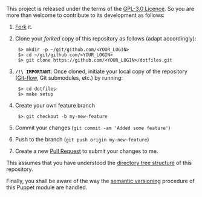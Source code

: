 This project is released under the terms of the [GPL-3.0 Licence](LICENSE). So you are more than welcome to contribute to its development as follows:

1. [Fork](https://help.github.com/articles/fork-a-repo/) it.
2. Clone your _forked_ copy of this repository as follows (adapt accordingly):

        $> mkdir -p ~/git/github.com/<YOUR_LOGIN>
        $> cd ~/git/github.com/<YOUR_LOGIN>
        $> git clone https://github.com/<YOUR_LOGIN>/dotfiles.git

3. **`/!\ IMPORTANT`**: Once cloned, initiate your local copy of the repository ([Git-flow](https://github.com/nvie/gitflow), Git submodules, etc.) by running:

        $> cd dotfiles
        $> make setup

4. Create your own feature branch

        $> git checkout -b my-new-feature

5. Commit your changes (`git commit -am 'Added some feature'`)
6. Push to the branch (`git push origin my-new-feature`)
7. Create a new [Pull Request](https://help.github.com/articles/using-pull-requests/) to submit your changes to me.

This assumes that you have understood the [directory tree structure](layout.md) of this repository.

Finally, you shall be aware of the way the [semantic versioning](versioning.md) procedure of this Puppet module are handled.
